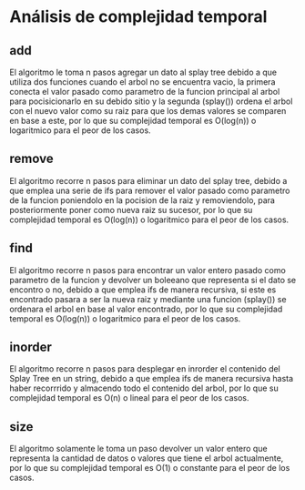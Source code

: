 # Análisis de complejidad temporal

## add
El algoritmo le toma n pasos agregar un dato al splay tree debido a que utiliza dos funciones cuando el arbol no se encuentra vacio, la primera conecta el valor pasado como parametro de la funcion principal al arbol para pocisicionarlo en su debido sitio y la segunda (splay()) ordena el arbol con el nuevo valor como su raiz para que los demas valores se comparen en base a este, por lo que su complejidad temporal es O(log(n)) o logaritmico para el peor de los casos.

## remove
El algoritmo recorre n pasos para eliminar un dato del splay tree, debido a que emplea una serie de ifs para remover el valor pasado como parametro de la funcion poniendolo en la pocision de la raiz y removiendolo, para posteriormente poner como nueva raiz su sucesor, por lo que su complejidad temporal es O(log(n)) o logaritmico para el peor de los casos.

## find
El algoritmo recorre n pasos para encontrar un valor entero pasado como parametro de la funcion y devolver un boleeano que representa si el dato se encontro o no, debido a que emplea ifs de manera recursiva, si este es encontrado pasara a ser la nueva raiz y mediante una funcion (splay()) se ordenara el arbol en base al valor encontrado, por lo que su complejidad temporal es O(log(n)) o logaritmico para el peor de los casos.

## inorder
El algoritmo recorre n pasos para desplegar en inrorder el contenido del Splay Tree en un string, debido a que emplea ifs de manera recursiva hasta haber recorrrido y almacendo todo el contenido del arbol, por lo que su complejidad temporal es O(n) o lineal para el peor de los casos.

## size
El algoritmo solamente le toma un paso devolver un valor entero que representa la cantidad de datos o valores que tiene el arbol actualmente, por lo que su complejidad temporal es O(1) o constante para el peor de los casos.

